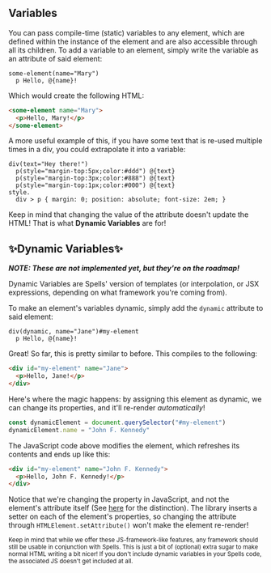 
## Variables

You can pass compile-time (static) variables to any element, which are defined
within the instance of the element and are also accessible through all its
children. To add a variable to an element, simply write the variable as an
attribute of said element:
```pug
some-element(name="Mary")
  p Hello, @{name}!
```

Which would create the following HTML:
```html
<some-element name="Mary">
  <p>Hello, Mary!</p>
</some-element>
```

A more useful example of this, if you have some text that is re-used multiple
times in a div, you could extrapolate it into a variable:

```pug
div(text="Hey there!")
  p(style="margin-top:5px;color:#ddd") @{text}
  p(style="margin-top:3px;color:#888") @{text}
  p(style="margin-top:1px;color:#000") @{text}
style.
  div > p { margin: 0; position: absolute; font-size: 2em; }
```

Keep in mind that changing the value of the attribute doesn't update the HTML!
That is what **Dynamic Variables** are for!

## ✨Dynamic Variables✨
***NOTE: These are not implemented yet, but they're on the roadmap!***

Dynamic Variables are Spells' version of templates (or interpolation, or JSX
expressions, depending on what framework you're coming from).

To make an element's variables dynamic, simply add the `dynamic` attribute to
said element:
```pug
div(dynamic, name="Jane")#my-element
  p Hello, @{name}!
```

Great! So far, this is pretty similar to before. This compiles to the following:
```html
<div id="my-element" name="Jane">
  <p>Hello, Jane!</p>
</div>
```

Here's where the magic happens: by assigning this element as dynamic, we can
change its properties, and it'll re-render _automatically_!
```ts
const dynamicElement = document.querySelector("#my-element")
dynamicElement.name = "John F. Kennedy"
```

The JavaScript code above modifies the element, which refreshes its contents and
ends up like this:
```html
<div id="my-element" name="John F. Kennedy">
  <p>Hello, John F. Kennedy!</p>
</div>
```

Notice that we're changing the property in JavaScript, and not the element's
attribute itself (See [here](https://stackoverflow.com/a/6004028) for the
distinction). The library inserts a setter on each of the element's properties,
so changing the attribute through `HTMLElement.setAttribute()` won't make the
element re-render!

<sub>Keep in mind that while we offer these JS-framework-like features, any
framework should still be usable in conjunction with Spells. This is just a bit
of (optional) extra sugar to make normal HTML writing a bit nicer! If you don't
include dynamic variables in your Spells code, the associated JS doesn't get
included at all.</sub>
